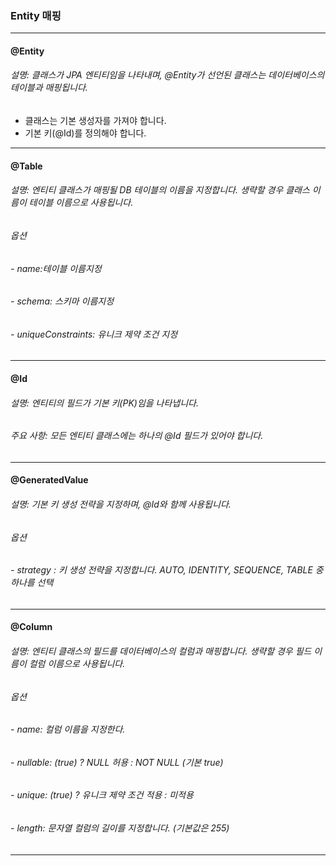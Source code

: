 ### Entity 매핑
- ------------------------------------------------------------------------------------------------------------------------------------------------
#### @Entity
###### 설명: 클래스가 JPA 엔티티임을 나타내며, @Entity가 선언된 클래스는 데이터베이스의 테이블과 매핑됩니다.
- 클래스는 기본 생성자를 가져야 합니다.
- 기본 키(@Id)를 정의해야 합니다.
- ------------------------------------------------------------------------------------------------------------------------------------------------
#### @Table
###### 설명: 엔티티 클래스가 매핑될 DB 테이블의 이름을 지정합니다. 생략할 경우 클래스 이름이 테이블 이름으로 사용됩니다.
###### 옵션
###### - name:테이블 이름지정
###### - schema: 스키마 이름지정
###### - uniqueConstraints: 유니크 제약 조건 지정
------------------------------------------------------------------------------------------------------------------------------------------------
#### @Id
###### 설명: 엔티티의 필드가 기본 키(PK)임을 나타냅니다.
###### 주요 사항: 모든 엔티티 클래스에는 하나의 @Id 필드가 있어야 합니다.
------------------------------------------------------------------------------------------------------------------------------------------------
#### @GeneratedValue
###### 설명: 기본 키 생성 전략을 지정하며, @Id와 함께 사용됩니다.
###### 옵션
###### - strategy : 키 생성 전략을 지정합니다. AUTO, IDENTITY, SEQUENCE, TABLE 중 하나를 선택
------------------------------------------------------------------------------------------------------------------------------------------------
#### @Column
###### 설명: 엔티티 클래스의 필드를 데이터베이스의 컬럼과 매핑합니다. 생략할 경우 필드 이름이 컬럼 이름으로 사용됩니다.
###### 옵션
###### - name: 컬럼 이름을 지정한다.
###### - nullable: (true) ? NULL 허용 : NOT NULL (기본 true)
###### - unique: (true) ? 유니크 제약 조건 적용 : 미적용
###### - length: 문자열 컬럼의 길이를 지정합니다. (기본값은 255)
------------------------------------------------------------------------------------------------------------------------------------------------
